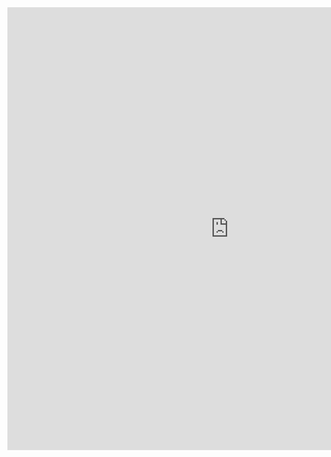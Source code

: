 <html>
  <body><iframe src="https://www.crazygames.com/embed/blackjack-master" style="width: 1000px; height: 1000px;" frameborder="0" allow="gamepad *;"></iframe>
</iframe>
  </body>
</html>

